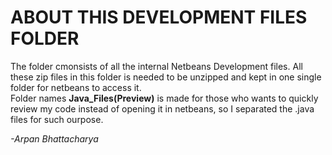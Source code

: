 <h1>ABOUT THIS DEVELOPMENT FILES FOLDER</h2>
The folder cmonsists of all the internal Netbeans Development files. All these zip files in this folder is needed to be unzipped and kept in one single folder for netbeans to access it.
<br>
Folder names <strong>Java_Files(Preview)</strong> is made for those who wants to quickly review my code instead of opening it in netbeans, so I separated the .java files for such ourpose.

<em>-Arpan Bhattacharya</em>
